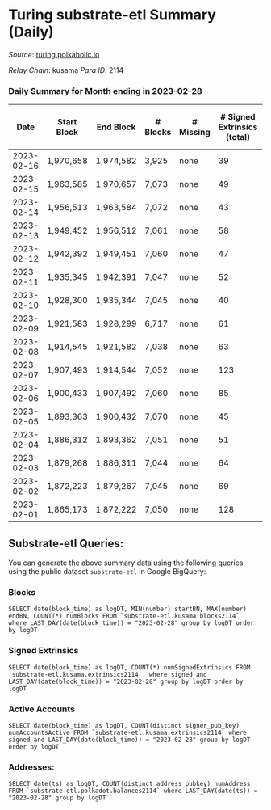 # Turing substrate-etl Summary (Daily)

_Source_: [turing.polkaholic.io](https://turing.polkaholic.io)

*Relay Chain*: kusama
*Para ID*: 2114



### Daily Summary for Month ending in 2023-02-28


| Date | Start Block | End Block | # Blocks | # Missing | # Signed Extrinsics (total) | # Active Accounts | # Addresses with Balances | # Events | # Transfers | # XCM Transfers In | # XCM Transfers Out |
| ---- | ----------- | --------- | -------- | --------- | --------------------------- | ----------------- | ------------------------- | -------- | ----------- | ------------------ | ------------------- |
| 2023-02-16 | 1,970,658 | 1,974,582 | 3,925 | none  | 39 | 28 |  | 58,256 | 8  |   |   |
| 2023-02-15 | 1,963,585 | 1,970,657 | 7,073 | none  | 49 | 42 | 7,573 | 93,235 | 10  |   |   |
| 2023-02-14 | 1,956,513 | 1,963,584 | 7,072 | none  | 43 | 42 | 7,573 | 100,233 | 6  |   |   |
| 2023-02-13 | 1,949,452 | 1,956,512 | 7,061 | none  | 58 | 46 | 7,572 | 100,185 | 9  |   |   |
| 2023-02-12 | 1,942,392 | 1,949,451 | 7,060 | none  | 47 | 44 | 7,573 | 100,133 | 12  |   |   |
| 2023-02-11 | 1,935,345 | 1,942,391 | 7,047 | none  | 52 | 38 | 7,570 | 97,951 | 3  |   |   |
| 2023-02-10 | 1,928,300 | 1,935,344 | 7,045 | none  | 40 | 32 | 7,570 | 95,115 | 7  |   |   |
| 2023-02-09 | 1,921,583 | 1,928,299 | 6,717 | none  | 61 | 43 | 7,570 | 87,303 | 16  |   |   |
| 2023-02-08 | 1,914,545 | 1,921,582 | 7,038 | none  | 63 | 42 | 7,570 | 100,293 | 16  |   |   |
| 2023-02-07 | 1,907,493 | 1,914,544 | 7,052 | none  | 123 | 93 | 7,567 | 99,759 | 18  |   |   |
| 2023-02-06 | 1,900,433 | 1,907,492 | 7,060 | none  | 85 | 49 | 7,558 | 98,862 | 15  |   |   |
| 2023-02-05 | 1,893,363 | 1,900,432 | 7,070 | none  | 45 | 40 | 7,551 | 91,423 | 5  |   |   |
| 2023-02-04 | 1,886,312 | 1,893,362 | 7,051 | none  | 51 | 38 | 7,550 | 98,468 | 15  | 4  | 7  |
| 2023-02-03 | 1,879,268 | 1,886,311 | 7,044 | none  | 64 | 50 | 7,549 | 98,503 | 10  | 2  | 8  |
| 2023-02-02 | 1,872,223 | 1,879,267 | 7,045 | none  | 69 | 52 | 7,549 | 98,467 | 9  | 3  | 4  |
| 2023-02-01 | 1,865,173 | 1,872,222 | 7,050 | none  | 128 | 112 | 7,546 | 91,788 | 79  | 3  | 5  |

## Substrate-etl Queries:
You can generate the above summary data using the following queries using the public dataset `substrate-etl` in Google BigQuery:


### Blocks
```
SELECT date(block_time) as logDT, MIN(number) startBN, MAX(number) endBN, COUNT(*) numBlocks FROM `substrate-etl.kusama.blocks2114`  where LAST_DAY(date(block_time)) = "2023-02-28" group by logDT order by logDT
```


### Signed Extrinsics
```
SELECT date(block_time) as logDT, COUNT(*) numSignedExtrinsics FROM `substrate-etl.kusama.extrinsics2114`  where signed and LAST_DAY(date(block_time)) = "2023-02-28" group by logDT order by logDT
```


### Active Accounts
```
SELECT date(block_time) as logDT, COUNT(distinct signer_pub_key) numAccountsActive FROM `substrate-etl.kusama.extrinsics2114` where signed and LAST_DAY(date(block_time)) = "2023-02-28" group by logDT order by logDT
```


### Addresses:
```
SELECT date(ts) as logDT, COUNT(distinct address_pubkey) numAddress FROM `substrate-etl.polkadot.balances2114` where LAST_DAY(date(ts)) = "2023-02-28" group by logDT```

